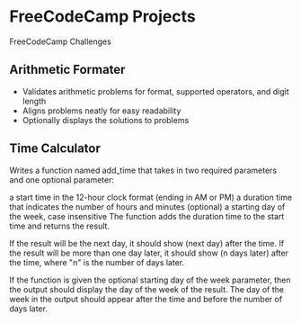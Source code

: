 # FreeCodeCamp Projects
FreeCodeCamp Challenges

## Arithmetic Formater
- Validates arithmetic problems for format, supported operators, and digit length
- Aligns problems neatly for easy readability
- Optionally displays the solutions to problems

## Time Calculator

Writes a function named add_time that takes in two required parameters and one optional parameter:

a start time in the 12-hour clock format (ending in AM or PM)
a duration time that indicates the number of hours and minutes
(optional) a starting day of the week, case insensitive
The function adds the duration time to the start time and returns the result.

If the result will be the next day, it should show (next day) after the time. If the result will be more than one day later, it should show (n days later) after the time, where "n" is the number of days later.

If the function is given the optional starting day of the week parameter, then the output should display the day of the week of the result. The day of the week in the output should appear after the time and before the number of days later.

